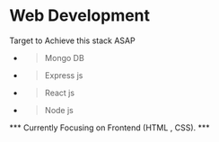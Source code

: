 # Web Development 
Target to Achieve this stack ASAP
* > Mongo DB
* > Express js
* > React js
* > Node js

*** Currently Focusing on Frontend (HTML , CSS). *** 
